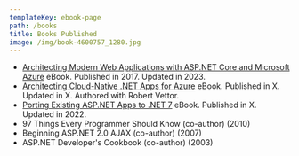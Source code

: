 ```yaml
---
templateKey: ebook-page
path: /books
title: Books Published
image: /img/book-4600757_1280.jpg
---
```


- [Architecting Modern Web Applications with ASP.NET Core and Microsoft Azure](/architecture-ebook/) eBook. Published in 2017. Updated in 2023.
- [Architecting Cloud-Native .NET Apps for Azure](/cloud-native-ebook) eBook. Published in X. Updated in X. Authored with Robert Vettor.
- [Porting Existing ASP.NET Apps to .NET 7](/porting-ebook) eBook. Published in X. Updated in 2022.
- 97 Things Every Programmer Should Know (co-author) (2010)
- Beginning ASP.NET 2.0 AJAX (co-author) (2007)
- ASP.NET Developer's Cookbook (co-author) (2003)
